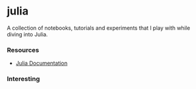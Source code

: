# julia

A collection of notebooks, tutorials and experiments that I play with while diving into Julia.

### Resources
* [Julia Documentation](https://docs.julialang.org/en/v1/)

### Interesting
